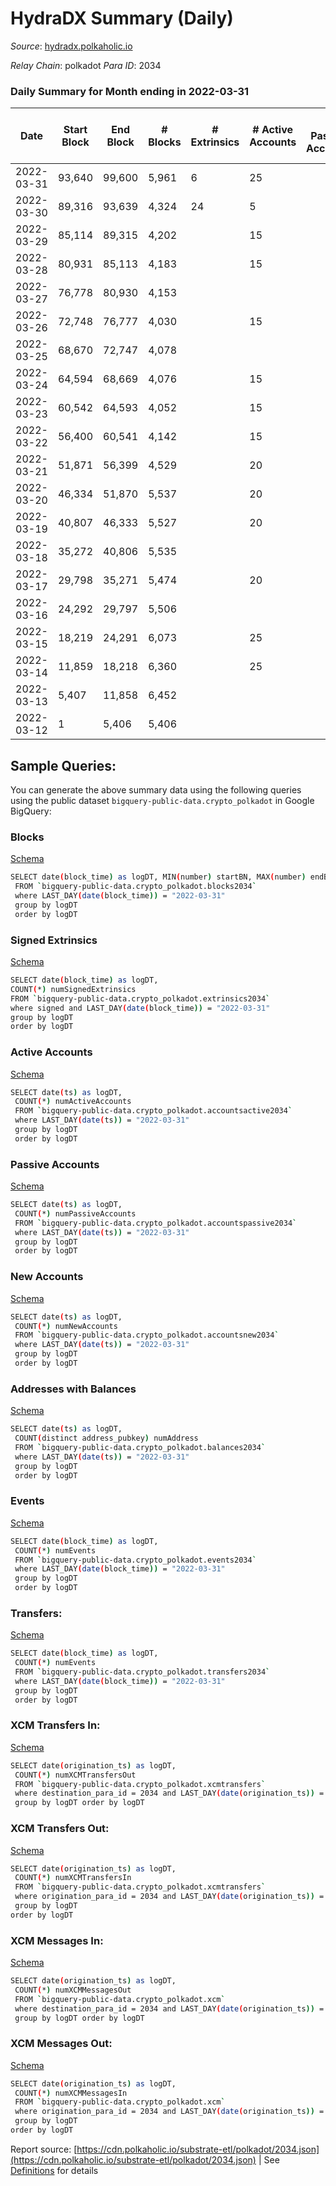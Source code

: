 # HydraDX Summary (Daily)

_Source_: [hydradx.polkaholic.io](https://hydradx.polkaholic.io)

*Relay Chain*: polkadot
*Para ID*: 2034



### Daily Summary for Month ending in 2022-03-31


| Date    | Start Block | End Block | # Blocks | # Extrinsics | # Active Accounts | # Passive Accounts | # New Accounts | # Addresses | # Events  | # Transfers ($USD) | # XCM Transfers In ($USD) | # XCM Transfers Out ($USD) | # XCM In | # XCM Out | Issues |
|---------|-------------|-----------|----------|--------------|-------------------|--------------------|----------------|-------------|-----------|--------------------|---------------------------|----------------------------|----------|-----------|--------|
| 2022-03-31 | 93,640 | 99,600 | 5,961 | 6 | 25 |  |  | 23 | 11,951 |   |   |   |  |  |  |
| 2022-03-30 | 89,316 | 93,639 | 4,324 | 24 | 5 |  |  | 23 | 8,811 | 21  |   |   |  |  |  |
| 2022-03-29 | 85,114 | 89,315 | 4,202 |  | 15 |  |  | 2 | 8,411 |   |   |   |  |  |  |
| 2022-03-28 | 80,931 | 85,113 | 4,183 |  | 15 |  |  | 2 | 8,369 |   |   |   |  |  |  |
| 2022-03-27 | 76,778 | 80,930 | 4,153 |  |  |  |  | 2 | 8,310 |   |   |   |  |  |  |
| 2022-03-26 | 72,748 | 76,777 | 4,030 |  | 15 |  |  | 2 | 8,063 |   |   |   |  |  |  |
| 2022-03-25 | 68,670 | 72,747 | 4,078 |  |  |  |  | 2 | 8,159 |   |   |   |  |  |  |
| 2022-03-24 | 64,594 | 68,669 | 4,076 |  | 15 |  |  | 2 | 8,159 |   |   |   |  |  |  |
| 2022-03-23 | 60,542 | 64,593 | 4,052 |  | 15 |  |  | 2 | 8,107 |   |   |   |  |  |  |
| 2022-03-22 | 56,400 | 60,541 | 4,142 |  | 15 |  |  | 2 | 8,288 |   |   |   |  |  |  |
| 2022-03-21 | 51,871 | 56,399 | 4,529 |  | 20 |  |  | 2 | 9,061 |   |   |   |  |  |  |
| 2022-03-20 | 46,334 | 51,870 | 5,537 |  | 20 |  |  | 2 | 11,079 |   |   |   |  |  |  |
| 2022-03-19 | 40,807 | 46,333 | 5,527 |  | 20 |  |  | 2 | 11,061 |   |   |   |  |  |  |
| 2022-03-18 | 35,272 | 40,806 | 5,535 |  |  |  |  | 2 | 11,075 |   |   |   |  |  |  |
| 2022-03-17 | 29,798 | 35,271 | 5,474 |  | 20 |  |  | 2 | 10,953 |   |   |   |  |  |  |
| 2022-03-16 | 24,292 | 29,797 | 5,506 |  |  |  |  | 2 | 11,016 |   |   |   |  |  |  |
| 2022-03-15 | 18,219 | 24,291 | 6,073 |  | 25 |  |  | 2 | 12,154 |   |   |   |  |  |  |
| 2022-03-14 | 11,859 | 18,218 | 6,360 |  | 25 |  |  | 2 | 12,726 |   |   |   |  |  |  |
| 2022-03-13 | 5,407 | 11,858 | 6,452 |  |  |  |  | 2 | 12,909 |   |   |   |  |  |  |
| 2022-03-12 | 1 | 5,406 | 5,406 |  |  |  |  | 2 | 10,816 |   |   |   |  |  |  |

## Sample Queries:
You can generate the above summary data using the following queries using the public dataset `bigquery-public-data.crypto_polkadot` in Google BigQuery:


### Blocks 

[Schema](https://github.com/colorfulnotion/substrate-etl/blob/main/schema/blocks.json)

```bash
SELECT date(block_time) as logDT, MIN(number) startBN, MAX(number) endBN, COUNT(*) numBlocks 
 FROM `bigquery-public-data.crypto_polkadot.blocks2034`  
 where LAST_DAY(date(block_time)) = "2022-03-31" 
 group by logDT 
 order by logDT
```

### Signed Extrinsics 

[Schema](https://github.com/colorfulnotion/substrate-etl/blob/main/schema/extrinsics.json)

```bash
SELECT date(block_time) as logDT, 
COUNT(*) numSignedExtrinsics 
FROM `bigquery-public-data.crypto_polkadot.extrinsics2034`  
where signed and LAST_DAY(date(block_time)) = "2022-03-31" 
group by logDT 
order by logDT
```

### Active Accounts 

[Schema](https://github.com/colorfulnotion/substrate-etl/blob/main/schema/accountsactive.json)

```bash
SELECT date(ts) as logDT, 
 COUNT(*) numActiveAccounts 
 FROM `bigquery-public-data.crypto_polkadot.accountsactive2034` 
 where LAST_DAY(date(ts)) = "2022-03-31" 
 group by logDT 
 order by logDT
```

### Passive Accounts 

[Schema](https://github.com/colorfulnotion/substrate-etl/blob/main/schema/accountspassive.json)

```bash
SELECT date(ts) as logDT, 
 COUNT(*) numPassiveAccounts 
 FROM `bigquery-public-data.crypto_polkadot.accountspassive2034` 
 where LAST_DAY(date(ts)) = "2022-03-31" 
 group by logDT 
 order by logDT
```

### New Accounts 

[Schema](https://github.com/colorfulnotion/substrate-etl/blob/main/schema/accountsnew.json)

```bash
SELECT date(ts) as logDT, 
 COUNT(*) numNewAccounts 
 FROM `bigquery-public-data.crypto_polkadot.accountsnew2034` 
 where LAST_DAY(date(ts)) = "2022-03-31" 
 group by logDT
 order by logDT
```

### Addresses with Balances 

[Schema](https://github.com/colorfulnotion/substrate-etl/blob/main/schema/balances.json)

```bash
SELECT date(ts) as logDT,
 COUNT(distinct address_pubkey) numAddress 
 FROM `bigquery-public-data.crypto_polkadot.balances2034` 
 where LAST_DAY(date(ts)) = "2022-03-31" 
 group by logDT 
 order by logDT
```

### Events 

[Schema](https://github.com/colorfulnotion/substrate-etl/blob/main/schema/events.json)

```bash
SELECT date(block_time) as logDT, 
 COUNT(*) numEvents 
 FROM `bigquery-public-data.crypto_polkadot.events2034` 
 where LAST_DAY(date(block_time)) = "2022-03-31" 
 group by logDT 
 order by logDT
```

### Transfers:

[Schema](https://github.com/colorfulnotion/substrate-etl/blob/main/schema/transfers.json)

```bash
SELECT date(block_time) as logDT, 
 COUNT(*) numEvents 
 FROM `bigquery-public-data.crypto_polkadot.transfers2034` 
 where LAST_DAY(date(block_time)) = "2022-03-31" 
 group by logDT 
 order by logDT
```

### XCM Transfers In: 

[Schema](https://github.com/colorfulnotion/substrate-etl/blob/main/schema/xcmtransfers.json)

```bash
SELECT date(origination_ts) as logDT, 
 COUNT(*) numXCMTransfersOut 
 FROM `bigquery-public-data.crypto_polkadot.xcmtransfers` 
 where destination_para_id = 2034 and LAST_DAY(date(origination_ts)) = "2022-03-31" 
 group by logDT order by logDT
```

### XCM Transfers Out: 

[Schema](https://github.com/colorfulnotion/substrate-etl/blob/main/schema/xcmtransfers.json)

```bash
SELECT date(origination_ts) as logDT, 
 COUNT(*) numXCMTransfersIn 
 FROM `bigquery-public-data.crypto_polkadot.xcmtransfers` 
 where origination_para_id = 2034 and LAST_DAY(date(origination_ts)) = "2022-03-31" 
 group by logDT 
order by logDT
```

### XCM Messages In: 

[Schema](https://github.com/colorfulnotion/substrate-etl/blob/main/schema/xcm.json)

```bash
SELECT date(origination_ts) as logDT, 
 COUNT(*) numXCMMessagesOut 
 FROM `bigquery-public-data.crypto_polkadot.xcm` 
 where destination_para_id = 2034 and LAST_DAY(date(origination_ts)) = "2022-03-31" 
 group by logDT order by logDT
```

### XCM Messages Out: 

[Schema](https://github.com/colorfulnotion/substrate-etl/blob/main/schema/xcm.json)

```bash
SELECT date(origination_ts) as logDT, 
 COUNT(*) numXCMMessagesIn 
 FROM `bigquery-public-data.crypto_polkadot.xcm` 
 where origination_para_id = 2034 and LAST_DAY(date(origination_ts)) = "2022-03-31" 
 group by logDT 
order by logDT
```


Report source: [https://cdn.polkaholic.io/substrate-etl/polkadot/2034.json](https://cdn.polkaholic.io/substrate-etl/polkadot/2034.json) | See [Definitions](/DEFINITIONS.md) for details
